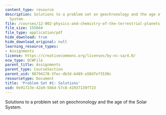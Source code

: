 ```yaml
---
content_type: resource
description: Solutions to a problem set on geochronology and the age of the Solar
  System.
file: /courses/12-002-physics-and-chemistry-of-the-terrestrial-planets-fall-2008/0e91723e42a95b6457c841937139f723_MIT12_002f08_ps01_solutions.pdf
file_size: 155664
file_type: application/pdf
hide_download: true
hide_download_original: null
learning_resource_types:
- Assignments
license: https://creativecommons.org/licenses/by-nc-sa/4.0/
ocw_type: OCWFile
parent_title: Assignments
parent_type: CourseSection
parent_uid: 98794178-3fec-db3d-b489-a50d7ef3530c
resourcetype: Document
title: 'Problem Set #1: Solutions'
uid: 0e91723e-42a9-5b64-57c8-41937139f723
---
```

Solutions to a problem set on geochronology and the age of the Solar System.